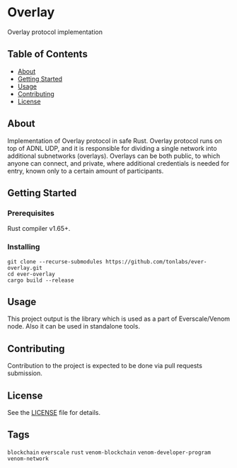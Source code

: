 # Overlay

Overlay protocol implementation

## Table of Contents

- [About](#about)
- [Getting Started](#getting-started)
- [Usage](#usage)
- [Contributing](#contributing)
- [License](#license)

## About

Implementation of Overlay protocol in safe Rust. Overlay protocol runs on top of ADNL UDP, and it is responsible for dividing a single network into additional subnetworks (overlays). Overlays can be both public, to which anyone can connect, and private, where additional credentials is needed for entry, known only to a certain amount of participants.

## Getting Started

### Prerequisites

Rust compiler v1.65+.

### Installing

```
git clone --recurse-submodules https://github.com/tonlabs/ever-overlay.git
cd ever-overlay
cargo build --release
```

## Usage

This project output is the library which is used as a part of Everscale/Venom node. Also it can be used in standalone tools.

## Contributing

Contribution to the project is expected to be done via pull requests submission.

## License

See the [LICENSE](LICENSE) file for details.

## Tags

`blockchain` `everscale` `rust` `venom-blockchain` `venom-developer-program` `venom-network` 
